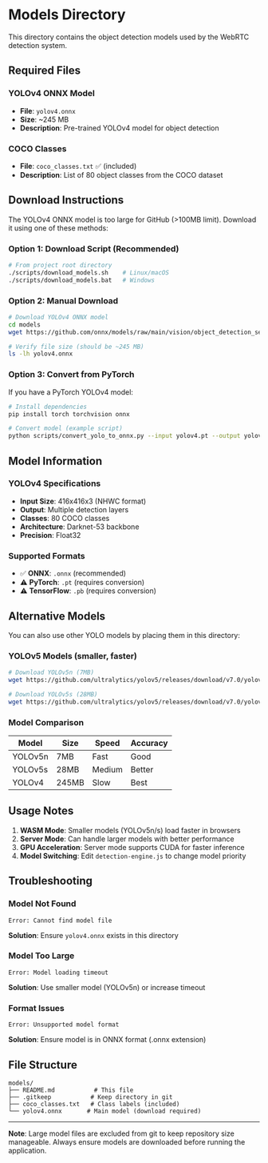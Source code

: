 # Models Directory

This directory contains the object detection models used by the WebRTC detection system.

## Required Files

### YOLOv4 ONNX Model
- **File**: `yolov4.onnx`
- **Size**: ~245 MB
- **Description**: Pre-trained YOLOv4 model for object detection

### COCO Classes
- **File**: `coco_classes.txt` ✅ (included)
- **Description**: List of 80 object classes from the COCO dataset

## Download Instructions

The YOLOv4 ONNX model is too large for GitHub (>100MB limit). Download it using one of these methods:

### Option 1: Download Script (Recommended)
```bash
# From project root directory
./scripts/download_models.sh    # Linux/macOS
./scripts/download_models.bat   # Windows
```

### Option 2: Manual Download
```bash
# Download YOLOv4 ONNX model
cd models
wget https://github.com/onnx/models/raw/main/vision/object_detection_segmentation/yolov4/model/yolov4.onnx

# Verify file size (should be ~245 MB)
ls -lh yolov4.onnx
```

### Option 3: Convert from PyTorch
If you have a PyTorch YOLOv4 model:
```bash
# Install dependencies
pip install torch torchvision onnx

# Convert model (example script)
python scripts/convert_yolo_to_onnx.py --input yolov4.pt --output yolov4.onnx
```

## Model Information

### YOLOv4 Specifications
- **Input Size**: 416x416x3 (NHWC format)
- **Output**: Multiple detection layers
- **Classes**: 80 COCO classes
- **Architecture**: Darknet-53 backbone
- **Precision**: Float32

### Supported Formats
- ✅ **ONNX**: `.onnx` (recommended)
- ⚠️ **PyTorch**: `.pt` (requires conversion)
- ⚠️ **TensorFlow**: `.pb` (requires conversion)

## Alternative Models

You can also use other YOLO models by placing them in this directory:

### YOLOv5 Models (smaller, faster)
```bash
# Download YOLOv5n (7MB)
wget https://github.com/ultralytics/yolov5/releases/download/v7.0/yolov5n.onnx

# Download YOLOv5s (28MB)  
wget https://github.com/ultralytics/yolov5/releases/download/v7.0/yolov5s.onnx
```

### Model Comparison
| Model | Size | Speed | Accuracy |
|-------|------|-------|----------|
| YOLOv5n | 7MB | Fast | Good |
| YOLOv5s | 28MB | Medium | Better |
| YOLOv4 | 245MB | Slow | Best |

## Usage Notes

1. **WASM Mode**: Smaller models (YOLOv5n/s) load faster in browsers
2. **Server Mode**: Can handle larger models with better performance
3. **GPU Acceleration**: Server mode supports CUDA for faster inference
4. **Model Switching**: Edit `detection-engine.js` to change model priority

## Troubleshooting

### Model Not Found
```
Error: Cannot find model file
```
**Solution**: Ensure `yolov4.onnx` exists in this directory

### Model Too Large
```
Error: Model loading timeout
```
**Solution**: Use smaller model (YOLOv5n) or increase timeout

### Format Issues
```
Error: Unsupported model format
```
**Solution**: Ensure model is in ONNX format (.onnx extension)

## File Structure
```
models/
├── README.md           # This file
├── .gitkeep           # Keep directory in git
├── coco_classes.txt   # Class labels (included)
└── yolov4.onnx       # Main model (download required)
```

---

**Note**: Large model files are excluded from git to keep repository size manageable. Always ensure models are downloaded before running the application.
